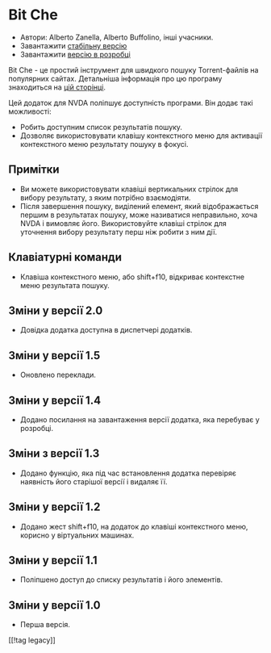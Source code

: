# Bit Che #
*   Автори: Alberto Zanella, Alberto Buffolino, інші учасники.
*   Завантажити [стабільну версію][1]
*   Завантажити [версію в розробці][3]

Bit Che - це простий інструмент для швидкого пошуку Torrent-файлів на
популярних сайтах.  Детальніша інформація про цю програму знаходиться на
[цій сторінці][2].

Цей додаток для NVDA поліпшує доступність програми. Він додає такі
можливості:

*   Робить доступним список результатів пошуку.
*   Дозволяє використовувати клавішу контекстного меню для активації
    контекстного меню результату пошуку в фокусі.


## Примітки ##
*   Ви можете використовувати клавіші вертикальних стрілок для вибору
    результату, з яким потрібно взаємодіяти.
*   Після завершення пошуку, виділений елемент, який відображається першим в
    результатах пошуку, може називатися неправильно, хоча NVDA і вимовляє
    його. Використовуйте клавіші стрілок для уточнення вибору результату
    перш ніж робити з ним дії.


## Клавіатурні команди ##
*   Клавіша контекстного меню, або shift+f10, відкриває контекстне меню
    результата пошуку.


## Зміни у версії 2.0 ##
*   Довідка додатка доступна в диспетчері додатків.

## Зміни у версії 1.5 ##
*   Оновлено переклади.

## Зміни у версії 1.4 ##
*   Додано посилання на завантаження версії додатка, яка перебуває у
    розробці.

## Зміни з версії 1.3 ##
*   Додано функцію, яка під час встановлення додатка перевіряє наявність
    його старішої версії і видаляє її.

## Зміни у версії 1.2 ##
*   Додано жест shift+f10, на додаток до клавіші контекстного меню, корисно
    у віртуальних машинах.

## Зміни у версії 1.1 ##
*   Поліпшено доступ до списку результатів і його элементів.

## Зміни у версії 1.0 ##
*   Перша версія.

[[!tag legacy]]

[1]: https://addons.nvda-project.org/files/get.php?file=bc

[2]: https://www.convivea.com

[3]: https://addons.nvda-project.org/files/get.php?file=bc-dev
